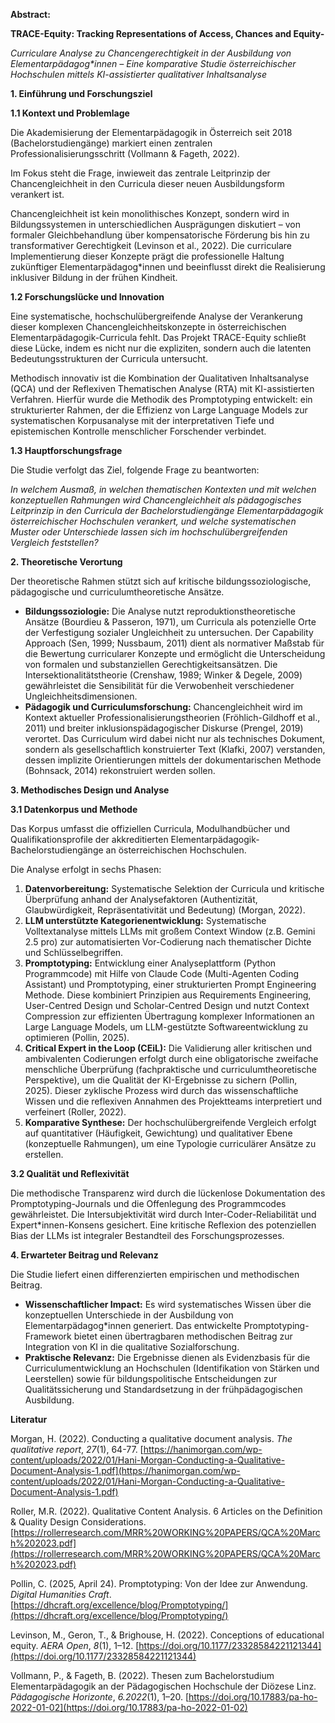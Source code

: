 **Abstract:** 

**TRACE-Equity: Tracking Representations of Access, Chances and Equity-**

*Curriculare Analyse zu Chancengerechtigkeit in der Ausbildung von Elementarpädagog\*innen – Eine komparative Studie österreichischer Hochschulen mittels KI-assistierter qualitativer Inhaltsanalyse*

**1\. Einführung und Forschungsziel**

**1.1 Kontext und Problemlage**

Die Akademisierung der Elementarpädagogik in Österreich seit 2018 (Bachelorstudiengänge) markiert einen zentralen Professionalisierungsschritt (Vollmann & Fageth, 2022). 

Im Fokus steht die Frage, inwieweit das zentrale Leitprinzip der Chancengleichheit in den Curricula dieser neuen Ausbildungsform verankert ist. 

Chancengleichheit ist kein monolithisches Konzept, sondern wird in Bildungssystemen in unterschiedlichen Ausprägungen diskutiert – von formaler Gleichbehandlung über kompensatorische Förderung bis hin zu transformativer Gerechtigkeit (Levinson et al., 2022). Die curriculare Implementierung dieser Konzepte prägt die professionelle Haltung zukünftiger Elementarpädagog\*innen und beeinflusst direkt die Realisierung inklusiver Bildung in der frühen Kindheit.

**1.2 Forschungslücke und Innovation**

Eine systematische, hochschulübergreifende Analyse der Verankerung dieser komplexen Chancengleichheitskonzepte in österreichischen Elementarpädagogik-Curricula fehlt. Das Projekt TRACE-Equity schließt diese Lücke, indem es nicht nur die expliziten, sondern auch die latenten Bedeutungsstrukturen der Curricula untersucht.

Methodisch innovativ ist die Kombination der Qualitativen Inhaltsanalyse (QCA) und der Reflexiven Thematischen Analyse (RTA) mit KI-assistierten Verfahren. Hierfür wurde die Methodik des Promptotyping entwickelt: ein strukturierter Rahmen, der die Effizienz von Large Language Models zur systematischen Korpusanalyse mit der interpretativen Tiefe und epistemischen Kontrolle menschlicher Forschender verbindet.

**1.3 Hauptforschungsfrage**

Die Studie verfolgt das Ziel, folgende Frage zu beantworten:

*In welchem Ausmaß, in welchen thematischen Kontexten und mit welchen konzeptuellen Rahmungen wird Chancengleichheit als pädagogisches Leitprinzip in den Curricula der Bachelorstudiengänge Elementarpädagogik österreichischer Hochschulen verankert, und welche systematischen Muster oder Unterschiede lassen sich im hochschulübergreifenden Vergleich feststellen?*

**2\. Theoretische Verortung**

Der theoretische Rahmen stützt sich auf kritische bildungssoziologische, pädagogische und curriculumtheoretische Ansätze.

* **Bildungssoziologie:** Die Analyse nutzt reproduktionstheoretische Ansätze (Bourdieu & Passeron, 1971), um Curricula als potenzielle Orte der Verfestigung sozialer Ungleichheit zu untersuchen. Der Capability Approach (Sen, 1999; Nussbaum, 2011\) dient als normativer Maßstab für die Bewertung curricularer Konzepte und ermöglicht die Unterscheidung von formalen und substanziellen Gerechtigkeitsansätzen. Die Intersektionalitätstheorie (Crenshaw, 1989; Winker & Degele, 2009\) gewährleistet die Sensibilität für die Verwobenheit verschiedener Ungleichheitsdimensionen.  
* **Pädagogik und Curriculumsforschung:** Chancengleichheit wird im Kontext aktueller Professionalisierungstheorien (Fröhlich-Gildhoff et al., 2011\) und breiter inklusionspädagogischer Diskurse (Prengel, 2019\) verortet. Das Curriculum wird dabei nicht nur als technisches Dokument, sondern als gesellschaftlich konstruierter Text (Klafki, 2007\) verstanden, dessen implizite Orientierungen mittels der dokumentarischen Methode (Bohnsack, 2014\) rekonstruiert werden sollen.

**3\. Methodisches Design und Analyse**

**3.1 Datenkorpus und Methode**

Das Korpus umfasst die offiziellen Curricula, Modulhandbücher und Qualifikationsprofile der akkreditierten Elementarpädagogik-Bachelorstudiengänge an österreichischen Hochschulen.

Die Analyse erfolgt in sechs Phasen:

1. **Datenvorbereitung:** Systematische Selektion der Curricula und kritische Überprüfung anhand der Analysefaktoren (Authentizität, Glaubwürdigkeit, Repräsentativität und Bedeutung) (Morgan, 2022).  
2. **LLM unterstützte Kategorienentwicklung:** Systematische Volltextanalyse mittels LLMs mit großem Context Window (z.B. Gemini 2.5 pro) zur automatisierten Vor-Codierung nach thematischer Dichte und Schlüsselbegriffen.  
3. **Promptotyping:** Entwicklung einer Analyseplattform (Python Programmcode) mit Hilfe von Claude Code (Multi-Agenten Coding Assistant) und Promptotyping, einer strukturierten Prompt Engineering Methode. Diese kombiniert Prinzipien aus Requirements Engineering, User-Centred Design und Scholar-Centred Design und nutzt Context Compression zur effizienten Übertragung komplexer Informationen an Large Language Models, um LLM-gestützte Softwareentwicklung zu optimieren (Pollin, 2025).  
4. **Critical Expert in the Loop (CEiL):** Die Validierung aller kritischen und ambivalenten Codierungen erfolgt durch eine obligatorische zweifache menschliche Überprüfung (fachpraktische und curriculumtheoretische Perspektive), um die Qualität der KI-Ergebnisse zu sichern (Pollin, 2025). Dieser zyklische Prozess wird durch das wissenschaftliche Wissen und die reflexiven Annahmen des Projektteams  interpretiert und verfeinert (Roller, 2022\).  
5. **Komparative Synthese:** Der hochschulübergreifende Vergleich erfolgt auf quantitativer (Häufigkeit, Gewichtung) und qualitativer Ebene (konzeptuelle Rahmungen), um eine Typologie curriculärer Ansätze zu erstellen.

**3.2 Qualität und Reflexivität**

Die methodische Transparenz wird durch die lückenlose Dokumentation des Promptotyping-Journals und die Offenlegung des Programmcodes gewährleistet. Die Intersubjektivität wird durch Inter-Coder-Reliabilität und Expert\*innen-Konsens gesichert. Eine kritische Reflexion des potenziellen Bias der LLMs ist integraler Bestandteil des Forschungsprozesses.

**4\. Erwarteter Beitrag und Relevanz**

Die Studie liefert einen differenzierten empirischen und methodischen Beitrag.

* **Wissenschaftlicher Impact:** Es wird systematisches Wissen über die konzeptuellen Unterschiede in der Ausbildung von Elementarpädagog\*innen generiert. Das entwickelte Promptotyping-Framework bietet einen übertragbaren methodischen Beitrag zur Integration von KI in die qualitative Sozialforschung.  
* **Praktische Relevanz:** Die Ergebnisse dienen als Evidenzbasis für die Curriculumentwicklung an Hochschulen (Identifikation von Stärken und Leerstellen) sowie für bildungspolitische Entscheidungen zur Qualitätssicherung und Standardsetzung in der frühpädagogischen Ausbildung.

 

**Literatur**

 

Morgan, H. (2022). Conducting a qualitative document analysis. *The qualitative report*, *27*(1), 64-77. [https://hanimorgan.com/wp-content/uploads/2022/01/Hani-Morgan-Conducting-a-Qualitative-Document-Analysis-1.pdf](https://hanimorgan.com/wp-content/uploads/2022/01/Hani-Morgan-Conducting-a-Qualitative-Document-Analysis-1.pdf)  
   
Roller, M.R. (2022). Qualitative Content Analysis. 6 Articles on the Definition & Quality Design Considerations.  [https://rollerresearch.com/MRR%20WORKING%20PAPERS/QCA%20March%202023.pdf](https://rollerresearch.com/MRR%20WORKING%20PAPERS/QCA%20March%202023.pdf)  

Pollin, C. (2025, April 24). Promptotyping: Von der Idee zur Anwendung. *Digital Humanities Craft*. [https://dhcraft.org/excellence/blog/Promptotyping/](https://dhcraft.org/excellence/blog/Promptotyping/)

Levinson, M., Geron, T., & Brighouse, H. (2022). Conceptions of educational equity. *AERA Open*, *8*(1), 1–12. [https://doi.org/10.1177/23328584221121344](https://doi.org/10.1177/23328584221121344)

Vollmann, P., & Fageth, B. (2022). Thesen zum Bachelorstudium Elementarpädagogik an der Pädagogischen Hochschule der Diözese Linz. *Pädagogische Horizonte*, *6.2022*(1), 1–20. [https://doi.org/10.17883/pa-ho-2022-01-02](https://doi.org/10.17883/pa-ho-2022-01-02)
